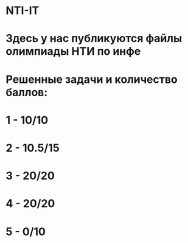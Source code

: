 # NTI-IT
# Здесь у нас публикуются файлы олимпиады НТИ по инфе
# Решенные задачи и количество баллов:
# 1 - 10/10
# 2 - 10.5/15
# 3 - 20/20
# 4 - 20/20
# 5 - 0/10
